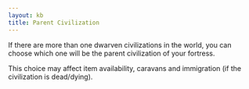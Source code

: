 ```yaml
---
layout: kb
title: Parent Civilization
---
```


If there are more than one dwarven civilizations in the world, you can choose which one will be the parent civilization of your fortress.

This choice may affect item availability, caravans and immigration (if the civilization is dead/dying).
